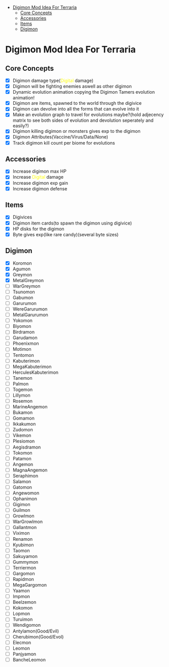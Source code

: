 - [Digimon Mod Idea For Terraria](#digimon-mod-idea-for-terraria)
  - [Core Concepts](#core-concepts)
  - [Accessories](#accessories)
  - [Items](#items)
  - [Digimon](#digimon)

# Digimon Mod Idea For Terraria
## Core Concepts
- [x] Digimon damage type(<span style="color:yellow">Digital</span> damage)
- [x] Digimon will be fighting enemies aswell as other digimon
- [x] Dynamic evolution animation copying the Digimon Tamers evolution animation!
- [x] Digimon are items, spawned to the world through the digivice
- [x] Digimon can devolve into all the forms that can evolve into it
- [x] Make an evolution graph to travel for evolutions maybe?(hold adjecency matrix to see both sides of evolution and devolution seperately and easily?)
- [x] Digimon killing digimon or monsters gives exp to the digimon
- [x] Digimon Attributes(Vaccine/Virus/Data/None)
- [x] Track digimon kill count per biome for evolutions

## Accessories
- [x] Increase digimon max HP
- [x] Increase <span style="color:yellow">Digital</span> damage
- [x] Increase digimon exp gain
- [x] Increase digimon defense

## Items
- [x] Digivices
- [x] Digimon item cards(to spawn the digimon using digivice)
- [x] HP disks for the digimon
- [x] Byte gives exp(like rare candy)(several byte sizes)

## Digimon
- [x] Koromon
- [x] Agumon
- [x] Greymon
- [x] MetalGreymon
- [ ] WarGreymon
- [ ] Tsunomon
- [ ] Gabumon
- [ ] Garurumon
- [ ] WereGarurumon
- [ ] MetalGarurumon
- [ ] Yokomon
- [ ] Biyomon
- [ ] Birdramon
- [ ] Garudamon
- [ ] Phoenixmon
- [ ] Motimon
- [ ] Tentomon
- [ ] Kabuterimon
- [ ] MegaKabuterimon 
- [ ] HerculesKabuterimon
- [ ] Tanemon
- [ ] Palmon
- [ ] Togemon
- [ ] Lillymon
- [ ] Rosemon
- [ ] MarineAngemon
- [ ] Bukamon
- [ ] Gomamon
- [ ] Ikkakumon
- [ ] Zudomon
- [ ] Vikemon
- [ ] Plesiomon
- [ ] Aegisdramon
- [ ] Tokomon
- [ ] Patamon
- [ ] Angemon
- [ ] MagnaAngemon
- [ ] Seraphimon
- [ ] Salamon
- [ ] Gatomon
- [ ] Angewomon
- [ ] Ophanimon
- [ ] Gigimon
- [ ] Guilmon
- [ ] Growlmon
- [ ] WarGrowlmon
- [ ] Gallantmon
- [ ] Viximon
- [ ] Renamon
- [ ] Kyubimon
- [ ] Taomon
- [ ] Sakuyamon
- [ ] Gummymon
- [ ] Terriermon
- [ ] Gargomon
- [ ] Rapidmon
- [ ] MegaGargomon
- [ ] Yaamon
- [ ] Impmon
- [ ] Beelzemon
- [ ] Kokomon
- [ ] Lopmon
- [ ] Turuimon
- [ ] Wendigomon
- [ ] Antylamon(Good/Evil)
- [ ] Cherubimon(Good/Evol)
- [ ] Elecmon
- [ ] Leomon
- [ ] Panjyamon
- [ ] BancheLeomon
